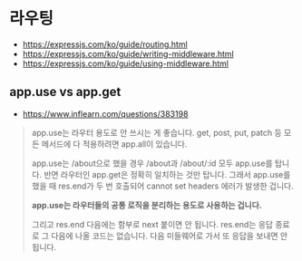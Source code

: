 # 라우팅

- https://expressjs.com/ko/guide/routing.html
- https://expressjs.com/ko/guide/writing-middleware.html
- https://expressjs.com/ko/guide/using-middleware.html

## app.use vs app.get 

- https://www.inflearn.com/questions/383198

> app.use는 라우터 용도로 안 쓰시는 게 좋습니다. get, post, put, patch 등 모든 메서드에 다 적용하려면 app.all이 있습니다.
>
> app.use는 /about으로 했을 경우 /about과 /about/:id 모두 app.use를 탑니다. 반면 라우터인 app.get은 정확히 일치하는 것만 탑니다. 그래서 app.use를 했을 때 res.end가 두 번 호출되어 cannot set headers 에러가 발생한 겁니다. 
> 
> __app.use는 라우터들의 공통 로직을 분리하는 용도로 사용하는 겁니다.__
>
> 그리고 res.end 다음에는 함부로 next 붙이면 안 됩니다. res.end는 응답 종료로 그 다음에 나올 코드는 없습니다. 다음 미들웨어로 가서 또 응답을 보내면 안 됩니다.
